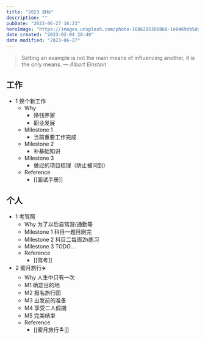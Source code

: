```yaml
---
title: "2023 目标"
description: ""
pubDate: "2023-06-27 16:23"
heroImage: "https://images.unsplash.com/photo-1686285386868-1e0469db5ddf?crop=entropy&cs=srgb&fm=jpg&ixid=M3wzNjM5Nzd8MHwxfHJhbmRvbXx8fHx8fHx8fDE2ODc4NDUyMzZ8&ixlib=rb-4.0.3&q=85&w=1200&h=400"
date created: "2023-02-04 20:40"
date modified: "2023-06-27"
---
```


> Setting an example is not the main means of influencing another, it is the only means.
> — <cite>Albert Einstein</cite>



## 工作

- 1 换个新工作
	- Why
		- 挣钱养家
		- 职业发展
	- Milestone 1
		- 当前重要工作完成
	- Milestone 2
		- 补基础知识
	- Milestone 3
		- 做过的项目梳理（防止被问到）
	- Reference
		- [[面试手册]]

## 个人

- 1 考驾照
	- Why 为了以后自驾游/通勤等
	- Milestone 1 科目一题目刷完
	- Milestone 2 科目二每周2h练习
	- Milestone 3 TODO…
	- Reference
		- [[驾考]]
- 2 蜜月旅行✈️
	- Why 人生中只有一次
	- M1 确定目的地
	- M2 报名旅行团
	- M3 出发前的准备
	- M4 享受二人假期
	- M5 完美结束
	- Reference
		- [[蜜月旅行🏝️]]
